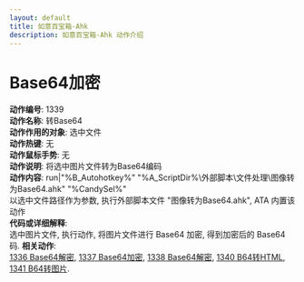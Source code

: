 ```yaml
---
layout: default
title: 如意百宝箱-Ahk
description: 如意百宝箱-Ahk 动作介绍
---
```


# [](#header-2) Base64加密
**动作编号**: 1339  
**动作名称**: 转Base64  
**动作作用的对象**: 选中文件  
**动作热键**: 无  
**动作鼠标手势**: 无  
**动作说明**: 将选中图片文件转为Base64编码  
**动作内容**: run|"%B_Autohotkey%" "%A_ScriptDir%\外部脚本\文件处理\图像转为Base64.ahk" "%CandySel%"  
以选中文件路径作为参数, 执行外部脚本文件 "图像转为Base64.ahk", ATA 内置该动作  
**代码或详细解释**:  
选中图片文件, 执行动作, 将图片文件进行 Base64 加密, 得到加密后的 Base64 码. 
**相关动作**:  
[1336 Base64解密](1336.md), [1337 Base64加密](1337.md), [1338 Base64解密](1338.md), [1340 B64转HTML](1340.md), [1341 B64转图片](1341.md).  